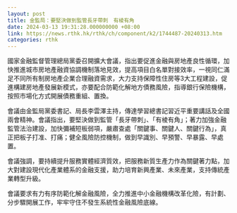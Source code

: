 ```yaml
---
layout: post
title: 金監局：要堅決做到監管長牙帶刺　有棱有角
date: 2024-03-13 19:31:28.000000000 +08:00
link: https://news.rthk.hk/rthk/ch/component/k2/1744487-20240313.htm
categories: rthk
---
```


國家金融監督管理總局黨委召開擴大會議，指出要促進金融與房地產良性循環，加快推進城市房地產融資協調機制落地見效，提高項目白名單對接效率，一視同仁滿足不同所有制房地產企業合理融資需求，大力支持保障性住房等3大工程建設，促進構建房地產發展新模式，亦要配合防範化解地方債務風險，指導銀行保險機構，按照市場化方式開展債務重組、置換。

會議由金監局黨委書記、局長李雲澤主持，傳達學習總書記習近平重要講話及全國兩會精神。會議指出，要堅決做到監管「長牙帶刺」、「有棱有角」；著力加強金融監管法治建設，加快彌補短板弱項，嚴肅查處「關鍵事、關鍵人、關鍵行為」，真正把板子打准、打痛；健全風險防控機制，做到早識別、早預警、早暴露、早處置。

會議強調，要持續提升服務實體經濟質效，把服務新質生產力作為關鍵著力點，加大對建設現代化產業體系的金融支援，助力培育新興產業、未來產業，支持傳統產業轉型升級。

會議要求有力有序防範化解金融風險，全力推進中小金融機構改革化險，有計劃、分步驟開展工作，牢牢守住不發生系統性金融風險底線。
